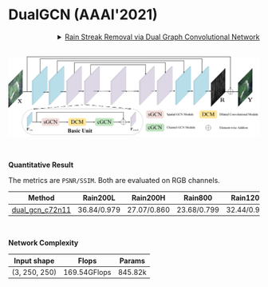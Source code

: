 # DualGCN (AAAI'2021)

<details>
<summary align="right"><a href="https://ojs.aaai.org/index.php/AAAI/article/view/16224">Rain Streak Removal via Dual Graph Convolutional Network</a></summary>

```bibtex
@inproceedings{fu2021rain,
  title={Rain streak removal via dual graph convolutional network},
  author={Fu, Xueyang and Qi, Qi and Zha, Zheng-Jun and Zhu, Yurui and Ding, Xinghao},
  booktitle={Proc. AAAI Conf. Artif. Intell.},
  pages={1--9},
  year={2021}
}
```

</details>

<br/>

![dual_gcn](../../figs/dual_gcn.png)

<br/>

**Quantitative Result**

The metrics are `PSNR/SSIM`. Both are evaluated on RGB channels.

|                         Method                          |  Rain200L   |  Rain200H   |   Rain800   |  Rain1200   |  Rain1400   |
| :-----------------------------------------------------: | :---------: | :---------: | :---------: | :---------: | :---------: |
| [dual_gcn_c72n11](/configs/dual_gcn/dual_gcn_c72n11.py) | 36.84/0.979 | 27.07/0.860 | 23.68/0.799 | 32.44/0.912 | 31.42/0.920 |

<br/>

**Network Complexity**

|  Input shape  |    Flops     | Params  |
| :-----------: | :----------: | :-----: |
| (3, 250, 250) | 169.54GFlops | 845.82k |